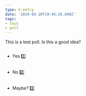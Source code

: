 ```yaml
---
type: h-entry
date: '2024-03-20T19:46:26.000Z'
tags:
- test
- poll
---
```


This is a test poll. Is this a good idea?

<ul class="poll">
	<li>Yes <open-heart href="https://corazon.sploot.com?id=https://benji.dog/notes/1710963986/" emoji="1️⃣">1️⃣</open-heart></li>
	<li>No <open-heart href="https://corazon.sploot.com?id=https://benji.dog/notes/1710963986/" emoji="2️⃣">2️⃣</open-heart></li>
	<li>Maybe? <open-heart href="https://corazon.sploot.com?id=https://benji.dog/notes/1710963986/" emoji="3️⃣">3️⃣</open-heart></li>
</ul>

<style>
	ul li {
		padding: 1em 0;
	}
	.poll open-heart::after {
		padding-left: .5em;
	}
</style>
<script src="https://unpkg.com/open-heart-element" type="module"></script>
<script>
window.customElements.whenDefined('open-heart').then(() => {
  for (const oh of document.querySelectorAll('open-heart')) {
    oh.getCount()
  }
})
</script>